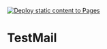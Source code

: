 [![Deploy static content to Pages](https://github.com/Killereq-PL/TestMail/actions/workflows/static.yml/badge.svg)](https://github.com/Killereq-PL/TestMail/actions/workflows/static.yml)
# TestMail
